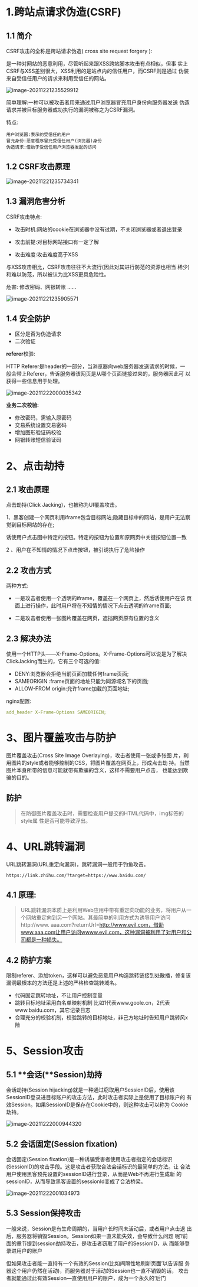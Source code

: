 # 1.**跨站点请求伪造(CSRF)**

## 1.1 简介

CSRF攻击的全称是跨站请求伪造( cross site request forgery ):

是一种对网站的恶意利用，尽管听起来跟XSS跨站脚本攻击有点相似，但事 实上CSRF与XSS差别很大，XSS利用的是站点内的信任用户，而CSRF则是通过 伪装来自受信任用户的请求来利用受信任的网站。

![image-20211221235529912](https://cdn.wuzx.cool/image-20211221235529912.png)

简单理解:一种可以被攻击者用来通过用户浏览器冒充用户身份向服务器发送 伪造请求并被目标服务器成功执行的漏洞被称之为CSRF漏洞。

特点:

```
用户浏览器:表示的受信任的用户
冒充身份:恶意程序冒充受信任用户(浏览器)身份
伪造请求:借助于受信任用户浏览器发起的访问
```

## 1.2 **CSRF**攻击原理

![image-20211221235734341](https://cdn.wuzx.cool/image-20211221235734341.png)

## 1.3 漏洞危害分析

CSRF攻击特点:

+ 攻击时机:网站的cookie在浏览器中没有过期，不关闭浏览器或者退出登录

+ 攻击前提:对目标网站接口有一定了解
+ 攻击难度:攻击难度高于XSS

与XSS攻击相比，CSRF攻击往往不大流行(因此对其进行防范的资源也相当 稀少)和难以防范，所以被认为比XSS更具危险性。

危害: 修改密码、网银转账 ......

![image-20211221235905571](https://cdn.wuzx.cool/image-20211221235905571.png)

## 1.4 **安全防护**

+ 区分是否为伪造请求
+ 二次验证

**referer**校验:

HTTP Referer是header的一部分，当浏览器向web服务器发送请求的时候，一 般会带上Referer，告诉服务器该网页是从哪个页面链接过来的，服务器因此可 以获得一些信息用于处理。

![image-20211222000035342](https://cdn.wuzx.cool/image-20211222000035342.png)

**业务二次校验:**

+ 修改密码，需输入原密码
+ 交易系统设置交易密码
+ 增加图形验证码校验
+ 网银转账短信验证码

# 2、**点击劫持**

## 2.1 **攻击原理**

点击劫持(Click Jacking)，也被称为UI覆盖攻击。

1、黑客创建一个网页利用iframe包含目标网站;隐藏目标中的网站，是用户无法察觉到目标网站的存在;

诱使用户点击图中特定的按钮。特定的按钮为位置和原网页中关键按钮位置一致

2 、用户在不知情的情况下点击按钮，被引诱执行了危险操作

## 2.2 **攻击方式**

两种方式:

+ 一是攻击者使用一个透明的iframe，覆盖在一个网页上，然后诱使用户在该 页面上进行操作，此时用户将在不知情的情况下点击透明的iframe页面;

+ 二是攻击者使用一张图片覆盖在网页，遮挡网页原有位置的含义



## 2.3 解决办法

使用一个HTTP头——X-Frame-Options。X-Frame-Options可以说是为了解决 ClickJacking而生的，它有三个可选的值:

+ DENY:浏览器会拒绝当前页面加载任何frame页面; 
+ SAMEORIGIN :frame页面的地址只能为同源域名下的页面; 
+ ALLOW-FROM origin:允许frame加载的页面地址;

nginx配置:

``` yaml
add_header X-Frame-Options SAMEORIGIN;
```

# 3、**图片覆盖攻击与防护**

图片覆盖攻击(Cross Site Image Overlaying)，攻击者使用一张或多张图 片，利用图片的style或者能够控制的CSS，将图片覆盖在网页上，形成点击劫 持。当然图片本身所带的信息可能就带有欺骗的含义，这样不需要用户点击， 也能达到欺骗的目的。



## 防护

> 在防御图片覆盖攻击时，需要检查用户提交的HTML代码中，img标签的style属 性是否可能导致浮出。

# 4、**URL**跳转漏洞

URL跳转漏洞(URL重定向漏洞)，跳转漏洞一般用于钓鱼攻击。

`https://link.zhihu.com/?target=https://www.baidu.com/`

## 4.1 原理:

> URL跳转漏洞本质上是利用Web应用中带有重定向功能的业务，将用户从一 个网站重定向到另一个网站。其最简单的利用方式为诱导用户访问http://www. aaa.com?returnUrl=http://www.evil.com，借助www.aaa.com让用户访问wwww.evil.com，这种漏洞被利用了对用户和公司都是一种损失。

## 4.2 **防护方案**

限制referer、添加token，这样可以避免恶意用户构造跳转链接到处散播，修复该漏洞最根本的方法还是上述的严格检查跳转域名。

+ 代码固定跳转地址，不让用户控制变量
+ 跳转目标地址采用白名单映射机制 比如1代表www.goole.cn，2代表www.baidu.com，其它记录日志
+ 合理充分的校验机制，校验跳转的目标地址，非己方地址时告知用户跳转风x险

# 5、**Session**攻击

## 5.1 **会话(**Session)劫持

会话劫持(Session hijacking)就是一种通过窃取用户SessionID后，使用该 SessionID登录进目标账户的攻击方法，此时攻击者实际上是使用了目标账户的 有效Session。如果SessionID是保存在Cookie中的，则这种攻击可以称为 Cookie劫持。

![image-20211222000944320](https://cdn.wuzx.cool/image-20211222000944320.png)

## 5.2 会话固定(Session fixation)

会话固定(Session fixation)是一种诱骗受害者使用攻击者指定的会话标识 (SessionID)的攻击手段。这是攻击者获取合法会话标识的最简单的方法。让 合法用户使用黑客预先设置的sessionID进行登录，从而是Web不再进行生成新 的sessionID，从而导致黑客设置的sessionId变成了合法桥梁。

![image-20211222001034973](https://cdn.wuzx.cool/image-20211222001034973.png)

## 5.3 **Session**保持攻击

一般来说，Session是有生命周期的，当用户长时间未活动后，或者用户点击退 出后，服务器将销毁Session。Session如果一直未能失效，会导致什么问题 呢?前面的章节提到session劫持攻击，是攻击者窃取了用户的SessionID，从 而能够登录进用户的账户

但如果攻击者能一直持有一个有效的Session(比如间隔性地刷新页面’以告诉服 务器这个用户仍然在活动)，而服务器对于活动的Session也一直不销毁的话， 攻击者就能通过此有效Session—直使用用户的账户，成为一个永久的‘后门